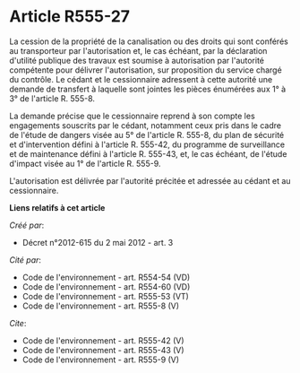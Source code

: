 # Article R555-27

La cession de la propriété de la canalisation ou des droits qui sont conférés au transporteur par l'autorisation et, le cas
échéant, par la déclaration d'utilité publique des travaux est soumise à autorisation par l'autorité compétente pour délivrer
l'autorisation, sur proposition du service chargé du contrôle. Le cédant et le cessionnaire adressent à cette autorité une
demande de transfert à laquelle sont jointes les pièces énumérées aux 1° à 3° de l'article R. 555-8.

La demande précise que le cessionnaire reprend à son compte les engagements souscrits par le cédant, notamment ceux pris dans
le cadre de l'étude de dangers visée au 5° de l'article R. 555-8, du plan de sécurité et d'intervention défini à l'article R.
555-42, du programme de surveillance et de maintenance défini à l'article R. 555-43, et, le cas échéant, de l'étude d'impact
visée au 1° de l'article R. 555-9.

L'autorisation est délivrée par l'autorité précitée et adressée au cédant et au cessionnaire.

**Liens relatifs à cet article**

_Créé par_:

  - Décret n°2012-615 du 2 mai 2012 - art. 3

_Cité par_:

  - Code de l'environnement - art. R554-54 (VD)
  - Code de l'environnement - art. R554-60 (VD)
  - Code de l'environnement - art. R555-53 (VT)
  - Code de l'environnement - art. R555-8 (V)

_Cite_:

  - Code de l'environnement - art. R555-42 (V)
  - Code de l'environnement - art. R555-43 (V)
  - Code de l'environnement - art. R555-9 (V)
